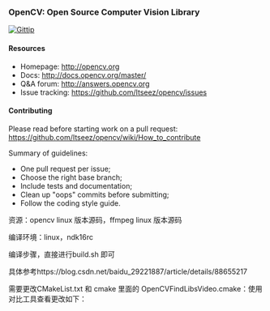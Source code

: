 ### OpenCV: Open Source Computer Vision Library

[![Gittip](http://img.shields.io/gittip/OpenCV.png)](https://www.gittip.com/OpenCV/)

#### Resources

* Homepage: <http://opencv.org>
* Docs: <http://docs.opencv.org/master/>
* Q&A forum: <http://answers.opencv.org>
* Issue tracking: <https://github.com/Itseez/opencv/issues>

#### Contributing

Please read before starting work on a pull request: <https://github.com/Itseez/opencv/wiki/How_to_contribute>

Summary of guidelines:

* One pull request per issue;
* Choose the right base branch;
* Include tests and documentation;
* Clean up "oops" commits before submitting;
* Follow the coding style guide.



资源：opencv linux 版本源码，ffmpeg linux 版本源码

编译环境：linux，ndk16rc

编译步骤，直接进行build.sh 即可

具体参考https://blog.csdn.net/baidu_29221887/article/details/88655217 

需要更改CMakeList.txt 和 cmake 里面的 OpenCVFindLibsVideo.cmake：使用对比工具查看更改如下：
